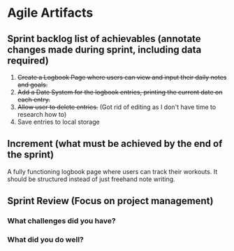 # Agile Artifacts
## Sprint backlog list of achievables (annotate changes made during sprint, including data required)
1. ~~Create a Logbook Page where users can view and input their daily notes and goals.~~ 
2. ~~Add a Date System for the logbook entries, printing the current date on each entry.~~
3. ~~Allow user to delete entries.~~ (Got rid of editing as I don't have time to research how to)
4. Save entries to local storage
## Increment (what must be achieved by the end of the sprint)
A fully functioning logbook page where users can track their workouts. It should be structured instead of just freehand note writing.

## Sprint Review (Focus on project management)

### What challenges did you have?
### What did you do well?
 